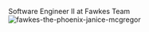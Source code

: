 Software Engineer II at Fawkes Team
![fawkes-the-phoenix-janice-mcgregor](https://user-images.githubusercontent.com/82057402/128194683-85646837-2a1c-4ef9-bb80-b765f42151f9.jpeg)
